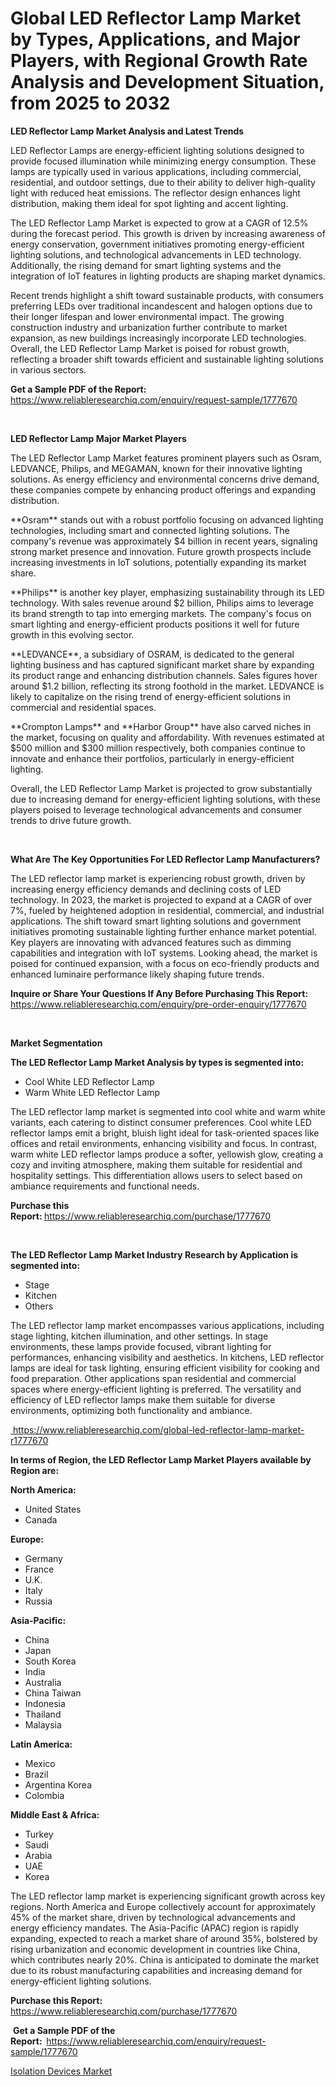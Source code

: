 <p><h1>Global LED Reflector Lamp Market by Types, Applications, and Major Players, with Regional Growth Rate Analysis and Development Situation, from 2025 to 2032</h1></p><p><strong>LED Reflector Lamp Market Analysis and Latest Trends</strong></p>
<p><p>LED Reflector Lamps are energy-efficient lighting solutions designed to provide focused illumination while minimizing energy consumption. These lamps are typically used in various applications, including commercial, residential, and outdoor settings, due to their ability to deliver high-quality light with reduced heat emissions. The reflector design enhances light distribution, making them ideal for spot lighting and accent lighting.</p><p>The LED Reflector Lamp Market is expected to grow at a CAGR of 12.5% during the forecast period. This growth is driven by increasing awareness of energy conservation, government initiatives promoting energy-efficient lighting solutions, and technological advancements in LED technology. Additionally, the rising demand for smart lighting systems and the integration of IoT features in lighting products are shaping market dynamics.</p><p>Recent trends highlight a shift toward sustainable products, with consumers preferring LEDs over traditional incandescent and halogen options due to their longer lifespan and lower environmental impact. The growing construction industry and urbanization further contribute to market expansion, as new buildings increasingly incorporate LED technologies. Overall, the LED Reflector Lamp Market is poised for robust growth, reflecting a broader shift towards efficient and sustainable lighting solutions in various sectors.</p></p>
<p><strong>Get a Sample PDF of the Report:&nbsp;</strong> <a href="https://www.reliableresearchiq.com/enquiry/request-sample/1777670?utm_campaign=1743&utm_medium=2&utm_source=Github&utm_content=ia&utm_term=10022025&utm_id=led-reflector-lamp">https://www.reliableresearchiq.com/enquiry/request-sample/1777670</a></p>
<p>&nbsp;</p>
<p><strong>LED Reflector Lamp Major Market Players</strong></p>
<p><p>The LED Reflector Lamp Market features prominent players such as Osram, LEDVANCE, Philips, and MEGAMAN, known for their innovative lighting solutions. As energy efficiency and environmental concerns drive demand, these companies compete by enhancing product offerings and expanding distribution.</p><p>**Osram** stands out with a robust portfolio focusing on advanced lighting technologies, including smart and connected lighting solutions. The company's revenue was approximately $4 billion in recent years, signaling strong market presence and innovation. Future growth prospects include increasing investments in IoT solutions, potentially expanding its market share.</p><p>**Philips** is another key player, emphasizing sustainability through its LED technology. With sales revenue around $2 billion, Philips aims to leverage its brand strength to tap into emerging markets. The company's focus on smart lighting and energy-efficient products positions it well for future growth in this evolving sector.</p><p>**LEDVANCE**, a subsidiary of OSRAM, is dedicated to the general lighting business and has captured significant market share by expanding its product range and enhancing distribution channels. Sales figures hover around $1.2 billion, reflecting its strong foothold in the market. LEDVANCE is likely to capitalize on the rising trend of energy-efficient solutions in commercial and residential spaces.</p><p>**Crompton Lamps** and **Harbor Group** have also carved niches in the market, focusing on quality and affordability. With revenues estimated at $500 million and $300 million respectively, both companies continue to innovate and enhance their portfolios, particularly in energy-efficient lighting.</p><p>Overall, the LED Reflector Lamp Market is projected to grow substantially due to increasing demand for energy-efficient lighting solutions, with these players poised to leverage technological advancements and consumer trends to drive future growth.</p></p>
<p>&nbsp;</p>
<p><strong>What Are The Key Opportunities For LED Reflector Lamp Manufacturers?</strong></p>
<p><p>The LED reflector lamp market is experiencing robust growth, driven by increasing energy efficiency demands and declining costs of LED technology. In 2023, the market is projected to expand at a CAGR of over 7%, fueled by heightened adoption in residential, commercial, and industrial applications. The shift toward smart lighting solutions and government initiatives promoting sustainable lighting further enhance market potential. Key players are innovating with advanced features such as dimming capabilities and integration with IoT systems. Looking ahead, the market is poised for continued expansion, with a focus on eco-friendly products and enhanced luminaire performance likely shaping future trends.</p></p>
<p><strong>Inquire or Share Your Questions If Any Before Purchasing This Report:</strong> <a href="https://www.reliableresearchiq.com/enquiry/pre-order-enquiry/1777670?utm_campaign=1743&utm_medium=2&utm_source=Github&utm_content=ia&utm_term=10022025&utm_id=led-reflector-lamp">https://www.reliableresearchiq.com/enquiry/pre-order-enquiry/1777670</a></p>
<p>&nbsp;</p>
<p><strong>Market Segmentation</strong></p>
<p><strong>The LED Reflector Lamp Market Analysis by types is segmented into:</strong></p>
<p><ul><li>Cool White LED Reflector Lamp</li><li>Warm White LED Reflector Lamp</li></ul></p>
<p><p>The LED reflector lamp market is segmented into cool white and warm white variants, each catering to distinct consumer preferences. Cool white LED reflector lamps emit a bright, bluish light ideal for task-oriented spaces like offices and retail environments, enhancing visibility and focus. In contrast, warm white LED reflector lamps produce a softer, yellowish glow, creating a cozy and inviting atmosphere, making them suitable for residential and hospitality settings. This differentiation allows users to select based on ambiance requirements and functional needs.</p></p>
<p><strong>Purchase this Report:&nbsp;</strong><a href="https://www.reliableresearchiq.com/purchase/1777670?utm_campaign=1743&utm_medium=2&utm_source=Github&utm_content=ia&utm_term=10022025&utm_id=led-reflector-lamp">https://www.reliableresearchiq.com/purchase/1777670</a></p>
<p>&nbsp;</p>
<p><strong>The LED Reflector Lamp Market Industry Research by Application is segmented into:</strong></p>
<p><ul><li>Stage</li><li>Kitchen</li><li>Others</li></ul></p>
<p><p>The LED reflector lamp market encompasses various applications, including stage lighting, kitchen illumination, and other settings. In stage environments, these lamps provide focused, vibrant lighting for performances, enhancing visibility and aesthetics. In kitchens, LED reflector lamps are ideal for task lighting, ensuring efficient visibility for cooking and food preparation. Other applications span residential and commercial spaces where energy-efficient lighting is preferred. The versatility and efficiency of LED reflector lamps make them suitable for diverse environments, optimizing both functionality and ambiance.</p></p>
<p><a href="https://www.reliableresearchiq.com/global-led-reflector-lamp-market-r1777670?utm_campaign=1743&utm_medium=2&utm_source=Github&utm_content=ia&utm_term=10022025&utm_id=led-reflector-lamp">&nbsp;https://www.reliableresearchiq.com/global-led-reflector-lamp-market-r1777670</a></p>
<p><strong>In terms of Region, the LED Reflector Lamp Market Players available by Region are:</strong></p>
<p>
    <p> <strong> North America: </strong>
        <ul>
            <li>United States</li>
            <li>Canada</li>
        </ul>
        </p> 
    <p> <strong> Europe: </strong>
        <ul>
            <li>Germany</li>
            <li>France</li>
            <li>U.K.</li>
            <li>Italy</li>
            <li>Russia</li>
        </ul>
        </p> 
    <p> <strong> Asia-Pacific: </strong>
        <ul>
            <li>China</li>
            <li>Japan</li>
            <li>South Korea</li>
            <li>India</li>
            <li>Australia</li>
            <li>China Taiwan</li>
            <li>Indonesia</li>
            <li>Thailand</li>
            <li>Malaysia</li>
        </ul>
        </p> 
    <p> <strong> Latin America: </strong>
        <ul>
            <li>Mexico</li>
            <li>Brazil</li>
            <li>Argentina Korea</li>
            <li>Colombia</li>
        </ul>
        </p> 
    <p> <strong> Middle East & Africa: </strong>
        <ul>
            <li>Turkey</li>
            <li>Saudi</li>
            <li>Arabia</li>
            <li>UAE</li>
            <li>Korea</li>
        </ul>
    </p>
    </p>
<p><p>The LED reflector lamp market is experiencing significant growth across key regions. North America and Europe collectively account for approximately 45% of the market share, driven by technological advancements and energy efficiency mandates. The Asia-Pacific (APAC) region is rapidly expanding, expected to reach a market share of around 35%, bolstered by rising urbanization and economic development in countries like China, which contributes nearly 20%. China is anticipated to dominate the market due to its robust manufacturing capabilities and increasing demand for energy-efficient lighting solutions.</p></p>
<p><strong>Purchase this Report: </strong><a href="https://www.reliableresearchiq.com/purchase/1777670?utm_campaign=1743&utm_medium=2&utm_source=Github&utm_content=ia&utm_term=10022025&utm_id=led-reflector-lamp">https://www.reliableresearchiq.com/purchase/1777670</a></p>
<p>&nbsp;<strong>Get a Sample PDF of the Report:&nbsp;&nbsp;</strong><a href="https://www.reliableresearchiq.com/enquiry/request-sample/1777670?utm_campaign=1743&utm_medium=2&utm_source=Github&utm_content=ia&utm_term=10022025&utm_id=led-reflector-lamp">https://www.reliableresearchiq.com/enquiry/request-sample/1777670</a></p>
<p><strong></strong></p>
<p><p><a href="https://github.com/marlanamarvn/Market-Research-Report-List-1/blob/main/isolation-devices-market.md?utm_campaign=1743&utm_medium=2&utm_source=Github&utm_content=ia&utm_term=10022025&utm_id=led-reflector-lamp">Isolation Devices Market</a></p></p>